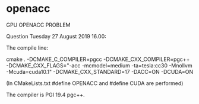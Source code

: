 # openacc
GPU OPENACC PROBLEM

Question Tuesday 27 August 2019 16.00:

The compile line:

cmake . -DCMAKE_C_COMPILER=pgcc -DCMAKE_CXX_COMPILER=pgc++ -DCMAKE_CXX_FLAGS="-acc -mcmodel=medium -ta=tesla:cc30 -Mnollvm -Mcuda=cuda10.1" -DCMAKE_CXX_STANDARD=17 -DACC=ON -DCUDA=ON

(In CMakeLists.txt #define OPENACC and #define CUDA are performed)

The compiler is PGI 19.4 pgc++.
